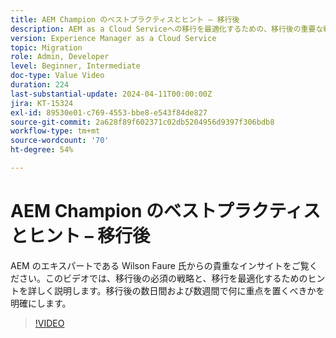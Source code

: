 ```yaml
---
title: AEM Champion のベストプラクティスとヒント – 移行後
description: AEM as a Cloud Serviceへの移行を最適化するための、移行後の重要な戦略とヒントを説明します。
version: Experience Manager as a Cloud Service
topic: Migration
role: Admin, Developer
level: Beginner, Intermediate
doc-type: Value Video
duration: 224
last-substantial-update: 2024-04-11T00:00:00Z
jira: KT-15324
exl-id: 89530e01-c769-4553-bbe8-e543f84de827
source-git-commit: 2a628f89f602371c02db5204956d9397f306bdb8
workflow-type: tm+mt
source-wordcount: '70'
ht-degree: 54%

---
```


# AEM Champion のベストプラクティスとヒント – 移行後

AEM のエキスパートである Wilson Faure 氏からの貴重なインサイトをご覧ください。このビデオでは、移行後の必須の戦略と、移行を最適化するためのヒントを詳しく説明します。移行後の数日間および数週間で何に重点を置くべきかを明確にします。

>[!VIDEO](https://video.tv.adobe.com/v/3428309/?learn=on)
